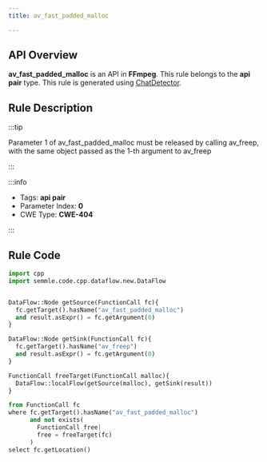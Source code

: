 ```yaml
---
title: av_fast_padded_malloc

---
```



## API Overview
**av_fast_padded_malloc** is an API in **FFmpeg**. This rule belongs to the **api pair** type. This rule is generated using [ChatDetector](../../tools/ChatDetector).
## Rule Description

:::tip

Parameter 1 of av_fast_padded_malloc must be released by calling av_freep, with the same object passed as the 1-th argument to av_freep

:::

:::info

- Tags: **api pair**
- Parameter Index: **0**
- CWE Type: **CWE-404**

:::

## Rule Code
```python
import cpp
import semmle.code.cpp.dataflow.new.DataFlow


DataFlow::Node getSource(FunctionCall fc){
  fc.getTarget().hasName("av_fast_padded_malloc")
  and result.asExpr() = fc.getArgument(0)
}

DataFlow::Node getSink(FunctionCall fc){
  fc.getTarget().hasName("av_freep")
  and result.asExpr() = fc.getArgument(0)
}

FunctionCall freeTarget(FunctionCall malloc){
  DataFlow::localFlow(getSource(malloc), getSink(result))
}

from FunctionCall fc
where fc.getTarget().hasName("av_fast_padded_malloc")
      and not exists(
        FunctionCall free| 
        free = freeTarget(fc)
      )
select fc.getLocation()
```